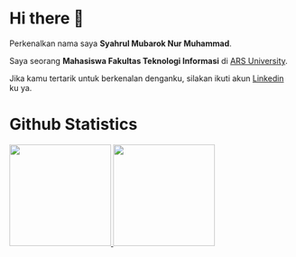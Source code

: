 # Hi there 👋

Perkenalkan nama saya **Syahrul Mubarok Nur Muhammad**.

Saya seorang **Mahasiswa Fakultas Teknologi Informasi** di [ARS University](https://www.ars.ac.id/).

Jika kamu tertarik untuk berkenalan denganku, silakan ikuti akun [Linkedin](https://www.linkedin.com/in/syahrul-mubarok-nur-muhammad-ba6446177/) ku ya.

<!--
# Tech Stack
  <a href="#"><img align="left" alt="JavaScript" title="JavaScript" width="21px" src="https://upload.wikimedia.org/wikipedia/commons/9/99/Unofficial_JavaScript_logo_2.svg" /></a>
  <a href="https://nodejs.org/"><img align="left" alt="NodeJS" title="NodeJS" width="21px" src="https://seeklogo.com/images/N/nodejs-logo-FBE122E377-seeklogo.com.png" /></a>
  <a href="https://reactjs.org/"><img align="left" alt="React" title="React" width="21px" src="https://cdn.worldvectorlogo.com/logos/react-2.svg" /></a>
  <a href="https://hapi.dev/"><img align="left" alt="Hapi" title="Hapi (NodeJS HTTP Framework)" width="21px" src="https://avatars.githubusercontent.com/u/3774533?s=200&v=4" /></a>
  <a href="https://nextjs.org/"><img align="left" alt="Next" title="Next (React SSR Framework)" width="21px" src="https://iconape.com/wp-content/files/gm/82643/svg/next-js.svg" /></a>
  <br>
  <br>
-->

# Github Statistics
<p align="left">
  <a href="https://github.com/syahrulmf">
    <img height="180em" src="https://github-readme-stats-eight-theta.vercel.app/api?username=syahrulmf&show_icons=true&theme=algolia&include_all_commits=true&count_private=true"/>
    <img height="180em" src="https://github-readme-stats-eight-theta.vercel.app/api/top-langs/?username=syahrulmf&layout=compact&langs_count=8&theme=algolia"/>
  </a>
</p>


<!--
**syahrulmf/syahrulmf** is a ✨ _special_ ✨ repository because its `README.md` (this file) appears on your GitHub profile.

Here are some ideas to get you started:

- 🔭 I’m currently working on ...
- 🌱 I’m currently learning ...
- 👯 I’m looking to collaborate on ...
- 🤔 I’m looking for help with ...
- 💬 Ask me about ...
- 📫 How to reach me: ...
- 😄 Pronouns: ...
- ⚡ Fun fact: ...
-->
